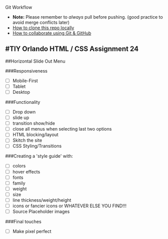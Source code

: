 Git Workflow
- **Note:** Please remember to _always_ pull before pushing. (good practice to avoid merge conflicts later)
- [How to clone this repo locally](https://github.com/asoper29/24--Weekend-Warriors/wiki/Clone-repo-locally)
- [How to collaborate using Git & GitHub](https://github.com/asoper29/24--Weekend-Warriors/wiki/Collaborating-with-Git)


#TIY Orlando HTML / CSS Assignment 24
-------------------------------------

##Horizontal Slide Out Menu

###Responsiveness
* [ ] Mobile-First
* [ ] Tablet
* [ ] Desktop

###Functionality
* [ ] Drop down
* [ ] slide up
* [ ] transition show/hide
* [ ] close all menus when selecting last two options
* [ ] HTML blocking/layout
* [ ] Skitch the site
* [ ] CSS Styling/Transitions

###Creating a 'style guide' with:
* [ ] colors
* [ ] hover effects
* [ ] fonts
* [ ] family
* [ ] weight
* [ ] size
* [ ] line thickness/weight/height
* [ ] icons or fancier icons or WHATEVER ELSE YOU FIND!!!
* [ ] Source Placeholder images

###Final touches
* [ ] Make pixel perfect
